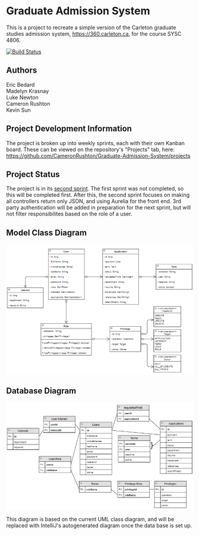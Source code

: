 # Graduate Admission System
This is a project to recreate a simple version of the Carleton graduate studies admission system, https://360.carleton.ca, for the course SYSC 4806.

[![Build Status](https://travis-ci.org/CameronRushton/Graduate-Admission-System.svg?branch=master)](https://travis-ci.org/CameronRushton/Graduate-Admission-System)

## Authors
Eric Bedard <br>
Madelyn Krasnay <br>
Luke Newton <br>
Cameron Rushton <br>
Kevin Sun 

## Project Development Information
The project is broken up into weekly sprints, each with their own Kanban board. These can be viewed on the repository's "Projects" tab, here: https://github.com/CameronRushton/Graduate-Admission-System/projects

## Project Status
The project is in its [second sprint](https://github.com/CameronRushton/Graduate-Admission-System/projects/2). The first sprint was not completed, so this will be completed first. After this, the second sprint focuses on making all controllers return only JSON, and using Aurelia for the front end. 3rd party authentication will be added in preparation for the next sprint, but will not filter responsibilites based on the role of a user.

## Model Class Diagram
![UML Class Diagram](/diagrams/ClassDiagram.PNG)

## Database Diagram
![Database Diagram](/diagrams/Database.PNG)

This diagram is based on the current UML class diagram, and will be replaced with IntelliJ's autogenerated diagram once the data base is set up.
